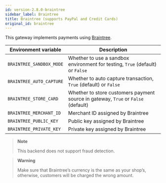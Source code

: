 ```yaml
---
id: version-2.8.0-braintree
sidebar_label: Braintree
title: Braintree (supports PayPal and Credit Cards)
original_id: braintree
---
```


This gateway implements payments using [Braintree](https://www.braintreepayments.com/).

| Environment variable | Description |
| --- | --- |
| `BRAINTREE_SANDBOX_MODE` | Whether to use a sandbox environment for testing, `True` (default) or `False` |
| `BRAINTREE_AUTO_CAPTURE` | Whether to auto capture transaction, `True` (default) or `False` |
| `BRAINTREE_STORE_CARD` | Whether to store customers payment source in gateway, `True` or `False` (default) |
| `BRAINTREE_MERCHANT_ID` | Merchant ID assigned by Braintree |
| `BRAINTREE_PUBLIC_KEY` | Public key assigned by Braintree |
| `BRAINTREE_PRIVATE_KEY` | Private key assigned by Braintree |

> **Note**
>
> This backend does not support fraud detection.

> **Warning**
>
> Make sure that Braintree’s currency is the same as your shop’s, otherwise, customers will be charged the wrong amount.